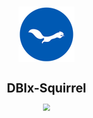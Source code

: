 <div align="center">
<img src="./resources/images/ekorn.png" width="128">
<h1 style="border-bottom: 0px;">DBIx-Squirrel</h1>
<img src="https://img.shields.io/cpan/v/DBIx-Squirrel">
</div>
